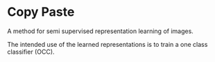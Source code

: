 # Copy Paste 

A method for semi supervised representation learning of images.

The intended use of the learned representations is to train a one class classifier (OCC).